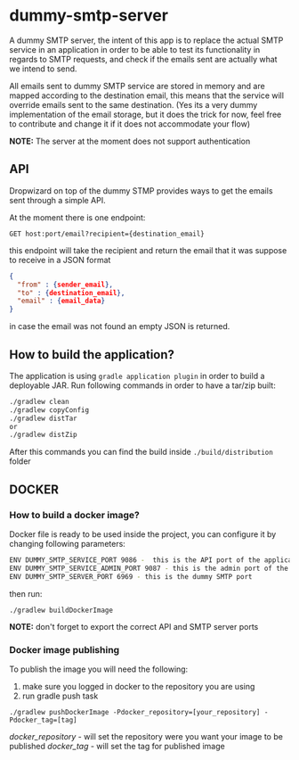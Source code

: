 # dummy-smtp-server

A dummy SMTP server, the intent of this app is to replace the actual SMTP service in an application in order to be able 
to test its functionality in regards to SMTP requests, and check if the emails sent are actually what we intend to send.

All emails sent to dummy SMTP service are stored in memory and are mapped according to the destination email, this means 
that the service will override emails sent to the same destination. (Yes its a very dummy implementation of the email 
storage, but it does the trick for now, feel free to contribute and change it if it does not accommodate your flow)

**NOTE:** The server at the moment does not support authentication

## API
Dropwizard on top of the dummy STMP provides ways to get the emails sent through a simple API. 

At the moment there is one endpoint:

```
GET host:port/email?recipient={destination_email}
```
this endpoint will take the recipient and return the email that it was suppose to receive in a JSON format

```json
{
  "from" : {sender_email},
  "to" : {destination_email},
  "email" : {email_data}
}
```

in case the email was not found an empty JSON is returned.

## How to build the application?
The application is using `gradle application plugin` in order to build a deployable JAR. Run following commands 
in order to have a tar/zip built:

```bash
./gradlew clean
./gradlew copyConfig
./gradlew distTar
or
./gradlew distZip
```

After this commands you can find the build inside `./build/distribution` folder

## DOCKER
### How to build a docker image?
Docker file is ready to be used inside the project, you can configure it by changing following parameters:

```bash
ENV DUMMY_SMTP_SERVICE_PORT 9086 -  this is the API port of the application
ENV DUMMY_SMTP_SERVICE_ADMIN_PORT 9087 - this is the admin port of the API
ENV DUMMY_SMTP_SERVER_PORT 6969 - this is the dummy SMTP port
```

then run:

`
./gradlew buildDockerImage
`

**NOTE:** don't forget to export the correct API and SMTP server ports

### Docker image publishing
To publish the image you will need the following:

1. make sure you logged in docker to the repository you are using
2. run gradle push task

`
./gradlew pushDockerImage -Pdocker_repository=[your_repository] -Pdocker_tag=[tag]
`

*docker_repository* - will set the repository were you want your image to be published
*docker_tag* - will set the tag for published image
